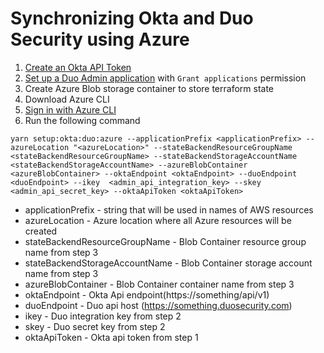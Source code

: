 # Synchronizing Okta and Duo Security using Azure

1. [Create an Okta API Token](https://developer.okta.com/docs/guides/create-an-api-token/create-the-token/)
2. [Set up a Duo Admin application](https://duo.com/docs/adminapi#first-steps) with `Grant applications` permission
3. Create Azure Blob storage container to store terraform state
4. Download Azure CLI
5. [Sign in with Azure CLI](https://docs.microsoft.com/en-us/cli/azure/authenticate-azure-cli?view=azure-cli-latest)
6. Run the following command
```
yarn setup:okta:duo:azure --applicationPrefix <applicationPrefix> --azureLocation "<azureLocation>" --stateBackendResourceGroupName <stateBackendResourceGroupName> --stateBackendStorageAccountName <stateBackendStorageAccountName> --azureBlobContainer <azureBlobContainer> --oktaEndpoint <oktaEndpoint> --duoEndpoint <duoEndpoint> --ikey  <admin_api_integration_key> --skey <admin_api_secret_key> --oktaApiToken <oktaApiToken>
```
* applicationPrefix - string that will be used in names of AWS resources
* azureLocation - Azure location where all Azure resources will be created
* stateBackendResourceGroupName - Blob Container resource group name from step 3
* stateBackendStorageAccountName - Blob Container storage account name from step 3
* azureBlobContainer - Blob Container container name from step 3
* oktaEndpoint - Okta Api endpoint(https://something/api/v1)
* duoEndpoint - Duo api host (https://something.duosecurity.com)
* ikey - Duo integration key from step 2
* skey - Duo secret key from step 2
* oktaApiToken - Okta api token from step 1
